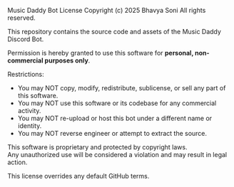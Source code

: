 Music Daddy Bot License
Copyright (c) 2025 Bhavya Soni
All rights reserved.

This repository contains the source code and assets of the Music Daddy Discord Bot.

Permission is hereby granted to use this software for **personal, non-commercial purposes only**.

Restrictions:
- You may NOT copy, modify, redistribute, sublicense, or sell any part of this software.
- You may NOT use this software or its codebase for any commercial activity.
- You may NOT re-upload or host this bot under a different name or identity.
- You may NOT reverse engineer or attempt to extract the source.

This software is proprietary and protected by copyright laws.  
Any unauthorized use will be considered a violation and may result in legal action.

This license overrides any default GitHub terms.